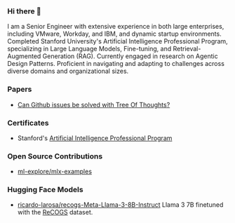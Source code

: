 ### Hi there 👋

I am a Senior Engineer with extensive experience in both large enterprises, including VMware, Workday, and IBM, and dynamic startup environments. Completed Stanford University's Artificial Intelligence Professional Program, specializing in Large Language Models, Fine-tuning, and Retrieval-Augmented Generation (RAG). Currently engaged in research on Agentic Design Patterns. Proficient in navigating and adapting to challenges across diverse domains and organizational sizes.

### Papers
- <a href="https://arxiv.org/abs/2405.13057">Can Github issues be solved with Tree Of Thoughts?</a>

### Certificates
- Stanford's [Artificial Intelligence Professional Program](https://digitalcredential.stanford.edu/check/DE94E2E3988B531B2A22D9EFBAD45917FFFD6BE483D98BCE3EC662EE31C32359MWdIVUpqa2JUeGcrY2NqTGdqVWp4b0pKUnFUa1FubE4vZzJiOVhQNGhWQXE4ZWdV)
  


### Open Source Contributions
- [ml-explore/mlx-examples](https://github.com/ml-explore/mlx-examples/pulls?q=is%3Apr+is%3Aclosed+author%3Aricardo-larosa)

### Hugging Face Models

- [ricardo-larosa/recogs-Meta-Llama-3-8B-Instruct](https://huggingface.co/ricardo-larosa/recogs-Meta-Llama-3-8B-Instruct) Llama 3 7B finetuned with the [ReCOGS](https://arxiv.org/abs/2303.13716) dataset. 
